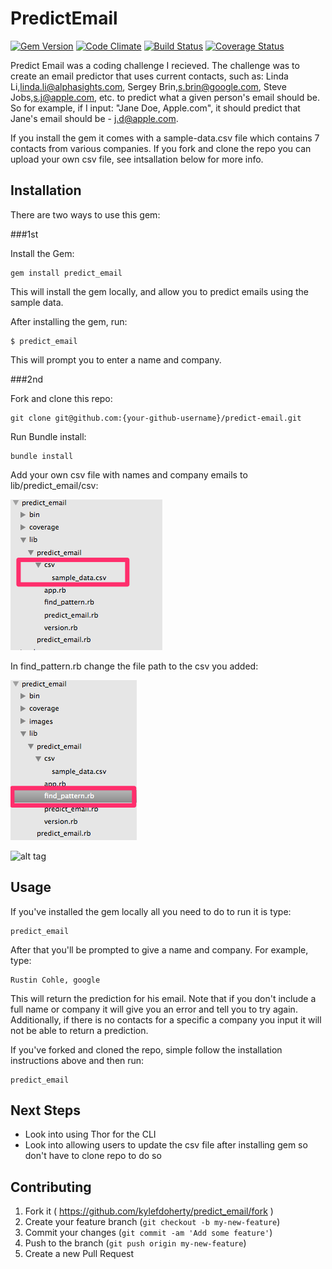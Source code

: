 # PredictEmail
[![Gem Version](https://badge.fury.io/rb/predict_email.svg)](http://badge.fury.io/rb/predict_email)
[![Code Climate](https://codeclimate.com/repos/53ff211a6956807cee01ecad/badges/9f8afa9a0ff41f8e85ff/gpa.svg)](https://codeclimate.com/repos/53ff211a6956807cee01ecad/feed)
[![Build Status](https://travis-ci.org/kylefdoherty/predict-email.svg?branch=master)](https://travis-ci.org/kylefdoherty/predict-email)
[![Coverage Status](https://img.shields.io/coveralls/kylefdoherty/email-prediction.svg)](https://coveralls.io/r/kylefdoherty/email-prediction?branch=master)

Predict Email was a coding challenge I recieved. The challenge was to create an email predictor that uses current contacts, such as: Linda Li,linda.li@alphasights.com, Sergey Brin,s.brin@google.com, Steve Jobs,s.j@apple.com, etc. to predict what a given person's email should be.  So for example, if I input: "Jane Doe, Apple.com", it should predict that Jane's email should be - j.d@apple.com.

If you install the gem it comes with a sample-data.csv file which contains 7 contacts from various companies. If you fork and clone the repo you can upload your own csv file, see intsallation below for more info.

## Installation

There are two ways to use this gem: 

###1st

Install the Gem:

    gem install predict_email

This will install the gem locally, and allow you to predict emails using the sample data.

After installing the gem, run:

    $ predict_email

This will prompt you to enter a name and company.

###2nd

Fork and clone this repo: 

    git clone git@github.com:{your-github-username}/predict-email.git

Run Bundle install: 

    bundle install

Add your own csv file with names and company emails to lib/predict_email/csv:

![alt tag](https://raw.githubusercontent.com/kylefdoherty/predict-email/master/images/add_csv_file.png)

In find_pattern.rb change the file path to the csv you added:

![alt tag](https://raw.githubusercontent.com/kylefdoherty/predict-email/master/images/find_pattern_file.png)

![alt tag](https://raw.githubusercontent.com/kylefdoherty/predict-email/master/images/find_pattern_rb_%E2%80%94_predict_email.png)


## Usage

If you've installed the gem locally all you need to do to run it is type:

    predict_email

After that you'll be prompted to give a name and company.  For example, type:

    Rustin Cohle, google

This will return the prediction for his email.  Note that if you don't include a full name or company it will give you an error and tell you to try again.  Additionally, if there is no contacts for a specific a company you input it will not be able to return a prediction.

If you've forked and cloned the repo, simple follow the installation instructions above and then run:

    predict_email

## Next Steps 

* Look into using Thor for the CLI
* Look into allowing users to update the csv file after installing gem so don't have to clone repo to do so 


## Contributing

1. Fork it ( https://github.com/kylefdoherty/predict_email/fork )
2. Create your feature branch (`git checkout -b my-new-feature`)
3. Commit your changes (`git commit -am 'Add some feature'`)
4. Push to the branch (`git push origin my-new-feature`)
5. Create a new Pull Request
